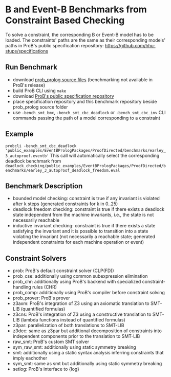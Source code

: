 # B and Event-B Benchmarks from Constraint Based Checking

To solve a constraint, the corresponding B or Event-B model has to be loaded.
The constraints' paths are the same as their corresponding models' paths in ProB's public specification repository: https://github.com/hhu-stups/specifications

## Run Benchmark
- download [prob_prolog source files](https://prob.hhu.de/w/index.php?title=Download#Sourcecode) (benchmarking not available in ProB's release)
- build ProB CLI using `make`
- download [ProB's public specification repository](https://github.com/hhu-stups/specifications)
- place specification repository and this benchmark repository beside prob_prolog source folder
- use `-bench_smt_bmc`, `-bench_smt_cbc_deadlock` or `-bench_smt_cbc_inv` CLI commands passing the path of a model corresponding to a constraint

## Example
`probcli -bench_smt_cbc_deadlock 'public_examples/EventBPrologPackages/ProofDirected/benchmarks/earley_3_autoproof.eventb'`
This call will automatically select the corresponding deadlock benchmark from `deadlock_checking/public_examples/EventBPrologPackages/ProofDirected/benchmarks/earley_3_autoproof_deadlock_freedom.eval`

## Benchmark Description
- bounded model checking: constraint is true if any invariant is violated after k steps (generated constraints for k in 0..25)
- deadlock freedom checking: constraint is true if there exists a deadlock state independent from the machine invariants, i.e., the state is not necessarily reachable
- inductive invariant checking: constraint is true if there exists a state satisfying the invariant and it is possible to transition into a state violating the invariant (not necessarily a reachable state; generated independent constraints for each machine operation or event)

## Constraint Solvers
- prob: ProB's default constraint solver (CLP(FD))
- prob_cse: additionally using common subexpression elimination
- prob_chr: additionally using ProB's backend with specialized constraint-handling rules (CHR)
- prob_comp: additionally using ProB's compiler before constraint solving
- prob_prover: ProB's prover
- z3axm: ProB's integration of Z3 using an axiomatic translation to SMT-LIB (quantified formulas)
- z3cns: ProB's integration of Z3 using a constructive translation to SMT-LIB (lambda functions instead of quantified formulas)
- z3par: parallelization of both translations to SMT-LIB
- z3dec: same as z3par but additional decomposition of constraints into independent components prior to the translation to SMT-LIB
- raw_smt: ProB's custom SMT solver
- sym_raw_smt: additionally using static symmetry breaking
- smt: additionally using a static syntax analysis inferring constraints that imply eachother
- sym_smt: same as smt but additionally using static symmetry breaking
- setlog: ProB's interface to {log}
